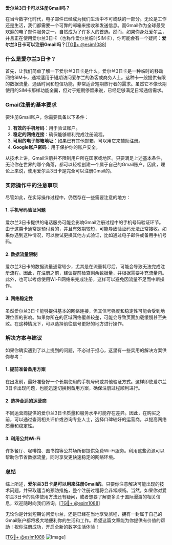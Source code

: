 **爱尔兰3日卡可以注册Gmail吗？**

在当今数字化时代，电子邮件已经成为我们生活中不可或缺的一部分。无论是工作还是生活，我们都需要一个可靠的邮箱来接收和发送信息。而Gmail作为全球最受欢迎的电子邮件服务之一，自然成为了许多人的首选。然而，如果你身处爱尔兰，并且正在使用爱尔兰3日卡（也称作爱尔兰临时SIM卡），你可能会有一个疑问：**爱尔兰3日卡可以注册Gmail吗？**[[TG💪+ @esim1088](https://t.me/s/esim1088)]

### 什么是爱尔兰3日卡？

首先，让我们简单了解一下爱尔兰3日卡是什么。爱尔兰3日卡是一种临时的移动网络SIM卡，通常适用于短期访问爱尔兰的游客或商务人士。这种卡一般提供有限的数据流量、通话时间和短信功能，非常适合短期旅行者的需求。虽然它不像长期使用的SIM卡那样功能全面，但对于短期停留来说，已经足够满足日常通信需求。

### Gmail注册的基本要求

要注册Gmail账户，你需要具备以下条件：
1. **有效的手机号码**：用于验证账户。
2. **稳定的网络连接**：确保能够顺利完成注册流程。
3. **可用的电子邮箱地址**：如果已有其他邮箱，可以用它来辅助注册。
4. **Google账户密码**：用于保护你的账户安全。

从技术上讲，Gmail注册并不限制用户所在国家或地区。只要满足上述基本条件，无论你在世界的哪个角落，都可以轻松创建一个属于自己的Gmail账户。因此，理论上来说，使用爱尔兰3日卡是完全可以注册Gmail的。

### 实际操作中的注意事项

尽管如此，在实际操作过程中，仍然存在一些需要注意的地方：

#### 1. 手机号码验证问题
爱尔兰3日卡提供的电话服务可能会影响Gmail注册过程中的手机号码验证环节。由于这类卡通常是预付费的，并且有效期较短，可能导致验证码无法正常接收。如果你遇到这种情况，可以尝试更换其他方式验证，比如通过电子邮件或备用手机号码。

#### 2. 数据流量限制
爱尔兰3日卡的数据流量通常较少，尤其是在流量耗尽后，可能会导致无法完成注册流程。因此，在注册之前，建议提前检查剩余数据量，并根据需要补充流量包。此外，也可以考虑使用Wi-Fi网络来完成注册，这样可以避免因流量不足而中断操作。

#### 3. 网络稳定性
虽然爱尔兰3日卡能够提供基本的网络连接，但其信号强度和稳定性可能会受到地理位置的影响。如果你所在的区域网络覆盖较差，可能会导致页面加载缓慢甚至失败。在这种情况下，可以选择前往信号更好的地方进行操作。

### 解决方案与建议

如果你确实遇到了以上提到的问题，不必过于担心，这里有一些实用的解决方案供你参考：

#### 1. 提前准备备用方案
在出发前，最好准备好一个长期使用的手机号码或其他验证方式。这样即使爱尔兰3日卡出现问题，也能迅速切换到备用方案，确保注册过程顺利进行。

#### 2. 选择合适的运营商
不同运营商提供的爱尔兰3日卡质量和服务水平可能存在差异。因此，在购买之前，可以通过查阅相关评价或咨询专业人士，选择口碑较好的运营商，以提高网络质量和稳定性。

#### 3. 利用公共Wi-Fi
许多餐厅、咖啡馆、图书馆等公共场所都提供免费Wi-Fi服务。利用这些资源可以帮助你节省数据流量，同时享受更快速稳定的网络环境。

### 总结

综上所述，**爱尔兰3日卡是可以用来注册Gmail的**。只要你注意解决可能出现的技术问题，并采取适当的预防措施，整个注册过程将会非常顺畅。当然，如果你对爱尔兰3日卡的具体使用方法还有疑问，或者想要了解更多关于国际漫游的相关信息，欢迎随时向我们咨询。[[TG💪+ @esim1088](https://t.me/s/esim1088)]

无论你是计划短期访问爱尔兰，还是已经在当地享受旅程，拥有一封属于自己的Gmail账户都将极大地便利你的生活和工作。希望这篇文章能为你提供有价值的帮助！祝你注册成功，开启全新的数字生活体验！

[[TG💪+ @esim1088](https://t.me/s/esim1088) ![Image](https://i.postimg.cc/4NQfJmqS/Snipaste-2025-05-13-00-14-12.png)]
